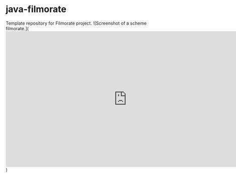 # java-filmorate
Template repository for Filmorate project.
![Screenshot of a scheme filmorate.](<iframe width="768" height="432" src="https://miro.com/app/live-embed/uXjVMlUbaOM=/?moveToViewport=-1332,-342,2423,1182&embedId=133183958390" frameborder="0" scrolling="no" allow="fullscreen; clipboard-read; clipboard-write" allowfullscreen></iframe>)
